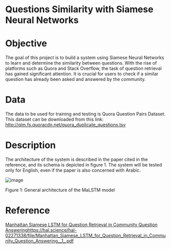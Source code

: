 # Questions Similarity with Siamese Neural Networks
# Objective

The goal of this project is to build a system using Siamese Neural Networks to learn and determine the similarity between questions. With the rise of platforms such as Quora and Stack Overflow, the task of question retrieval has gained significant attention. It is crucial for users to check if a similar question has already been asked and answered by the community.

# Data 
The data to be used for training and testing is Quora Question Pairs Dataset. This dataset can be downloaded from this link:
http://qim.fs.quoracdn.net/quora_duplicate_questions.tsv


# Description
The architecture of the system is described in the paper cited in the reference, and its schema is depicted in figure 1. The system will be tested only for English, even if the paper is also concerned with Arabic.

![image](https://github.com/Nachour-Ilham/Quora-Question-Duplicate/assets/112636125/b240e5ec-4de5-481e-beff-5d5d4ffd637c) 



Figure 1: General architecture of the MaLSTM model


# Reference
[Manhattan Siamese LSTM for Question Retrieval in Community Question Answering](https://hal.science/hal-02271338/file/Manhattan_Siamese_LSTM_for_Question_Retrieval_in_Community_Question_Answering__1_.pdf)https://hal.science/hal-02271338/file/Manhattan_Siamese_LSTM_for_Question_Retrieval_in_Community_Question_Answering__1_.pdf
